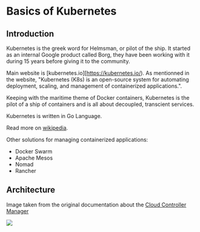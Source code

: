 # Basics of Kubernetes

## Introduction

Kubernetes is the greek word for Helmsman, or pilot of the ship. It started as an internal Google product called Borg, they have been working with it during 15 years before giving it to the community.

Main website is [kubernetes.io][https://kubernetes.io/). As mentionned in the website, "Kubernetes (K8s) is an open-source system for automating deployment, scaling, and management of containerized applications.".

Keeping with the maritime theme of Docker containers, Kubernetes is the pilot of a ship of containers and is all about decoupled, transcient services.

Kubernetes is written in Go Language.

Read more on [wikipedia](https://en.wikipedia.org/wiki/Kubernetes).

Other solutions for managing containerized applications:

- Docker Swarm
- Apache Mesos
- Nomad
- Rancher

## Architecture

Image taken from the original documentation about the [Cloud Controller Manager](https://kubernetes.io/docs/concepts/architecture/cloud-controller/)

<img src="https://d33wubrfki0l68.cloudfront.net/7016517375d10c702489167e704dcb99e570df85/7bb53/images/docs/components-of-kubernetes.png">
